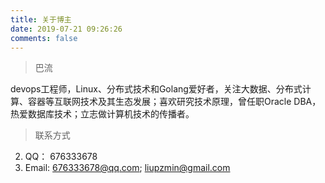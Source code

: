 ```yaml
---
title: 关于博主
date: 2019-07-21 09:26:26
comments: false
---
```


> 巴流


devops工程师，Linux、分布式技术和Golang爱好者，关注大数据、分布式计算、容器等互联网技术及其生态发展；喜欢研究技术原理，曾任职Oracle DBA，热爱数据库技术；立志做计算机技术的传播者。

> 联系方式


2. QQ： 676333678
3. Email: 676333678@qq.com; liupzmin@gmail.com
